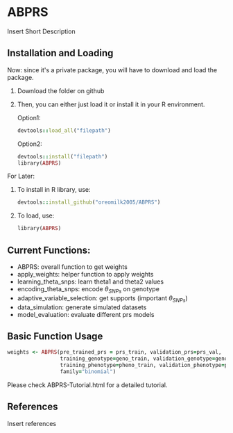 # ABPRS

Insert Short Description

## Installation and Loading

Now: since it's a private package, you will have to download and load the package. 

1. Download the folder on github
2. Then, you can either just load it or install it in your R environment.

     Option1: 
     ```ruby
     devtools::load_all("filepath")
     ```

     Option2:
     ```ruby
     devtools::install("filepath")
     library(ABPRS)
     ```

For Later:

1. To install in R library, use:
     ```ruby
     devtools::install_github("oreomilk2005/ABPRS")
     ```
2. To load, use:
     ```ruby
     library(ABPRS)
     ```

## Current Functions:
- ABPRS: overall function to get weights
- apply_weights: helper function to apply weights
- learning_theta_snps: learn theta1 and theta2 values
- encoding_theta_snps: encode $\theta_{SNPs}$ on genotype
- adaptive_variable_selection: get supports (important $\theta_{SNPs}$)
- data_simulation: generate simulated datasets
- model_evaluation: evaluate different prs models


## Basic Function Usage 
```ruby
weights <- ABPRS(pre_trained_prs = prs_train, validation_prs=prs_val, 
                 training_genotype=geno_train, validation_genotype=geno_val,
                 training_phenotype=pheno_train, validation_phenotype=pheno_val,
                 family="binomial")
```

Please check ABPRS-Tutorial.html for a detailed tutorial. 

## References

Insert references
